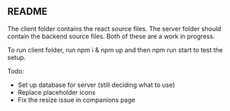 ## README

The client folder contains the react source files. 
The server folder should contain the backend source files. Both of these are a work in progress.

To run client folder, run npm i & npm up and then npm run start to test the setup.

Todo:
- Set up database for server (still deciding what to use)
- Replace placeholder icons
- Fix the resize issue in companions page